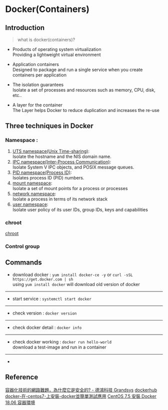 # Docker(Containers)

## Introduction

> what is docker(containers)?
- Products of operating system virtualization\
Providing a lightweight virtual environment

- Application containers\
Designed to package and run a single service when you create containers per application

- The isolation guarantees\
Isolate a set of processes and resources such as memory, CPU, disk, etc..

- A layer for the container\
The Layer helps Docker to reduce duplication and increases the re-use

## Three techniques in Docker

### Namespace :
1. [UTS namespace(Unix Time-sharing)](https://windsock.io/uts-namespace/):\
Isolate the hostname and the NIS domain name.
2. [IPC namespace(Inter-Process Communication)](https://windsock.io/ipc-namespace/):\
Isolate System V IPC objects, and POSIX message queues.
3. [PID namespace(Process ID)](https://windsock.io/pid-namespace/):\
Isolates process ID (PID) numbers.
4. [mount namespace](https://windsock.io/mnt-namespace/):\
Isolate a set of mount points for a process or processes 
5. [network namespace](https://windsock.io/net-namespace/):\
Isolate a process in terms of its network stack
6. [user namespace](https://coreos.com/rkt/docs/latest/devel/user-namespaces.html):\
Isolate user policy of its user IDs, group IDs, keys and capabilities
### chroot
[chroot](https://windsock.io/a-basic-container/)
### Control group

## Commands
* download docker : `yum install docker-ce -y` or `curl -sSL https://get.docker.com | sh`\
 using `yum install docker` will download old version of docker
---
* start service : `systemctl start docker`
---
* check version : `docker version`
---
* check docker detail : `docker info`
---
* check docker working : `docker run hello-world`\
 download a test-image and run in a container
---
* 

## Reference
[容器化技術的網路難題，為什麼它是安全的? - 德鴻科技 Grandsys](https://www.grandsys.com.tw/news/rd/901-linux-docker)
[dockerhub](https://hub.docker.com/)
[docker-在-centos7-上安裝-docker並簡單測試應用](https://medium.com/ianyc/docker-%E5%9C%A8-centos7-%E4%B8%8A%E5%AE%89%E8%A3%9D-docker%E4%B8%A6%E7%B0%A1%E5%96%AE%E6%B8%AC%E8%A9%A6%E6%87%89%E7%94%A8-506a6e0767de)
[CentOS 7.5 安裝 Docker 18.06 容器環境](http://www.weithenn.org/2018/08/docker1806-on-centos75.html)
